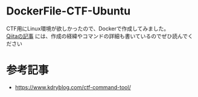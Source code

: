 # DockerFile-CTF-Ubuntu

CTF用にLinux環境が欲しかったので、Dockerで作成してみました。  
[Qiitaの記事](https://qiita.com/masanari9256/items/a25c196cfe312c509112) には、作成の経緯やコマンドの詳細も書いているのでぜひ読んでください

# 参考記事
- https://www.kdryblog.com/ctf-command-tool/

